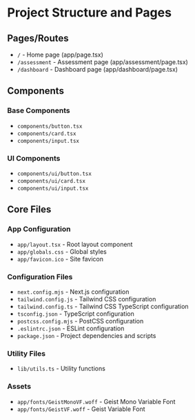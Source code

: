 # Project Structure and Pages

## Pages/Routes
- `/` - Home page (app/page.tsx)
- `/assessment` - Assessment page (app/assessment/page.tsx)
- `/dashboard` - Dashboard page (app/dashboard/page.tsx)

## Components
### Base Components
- `components/button.tsx`
- `components/card.tsx`
- `components/input.tsx`

### UI Components
- `components/ui/button.tsx`
- `components/ui/card.tsx`
- `components/ui/input.tsx`

## Core Files
### App Configuration
- `app/layout.tsx` - Root layout component
- `app/globals.css` - Global styles
- `app/favicon.ico` - Site favicon

### Configuration Files
- `next.config.mjs` - Next.js configuration
- `tailwind.config.js` - Tailwind CSS configuration
- `tailwind.config.ts` - Tailwind CSS TypeScript configuration
- `tsconfig.json` - TypeScript configuration
- `postcss.config.mjs` - PostCSS configuration
- `.eslintrc.json` - ESLint configuration
- `package.json` - Project dependencies and scripts

### Utility Files
- `lib/utils.ts` - Utility functions

### Assets
- `app/fonts/GeistMonoVF.woff` - Geist Mono Variable Font
- `app/fonts/GeistVF.woff` - Geist Variable Font
